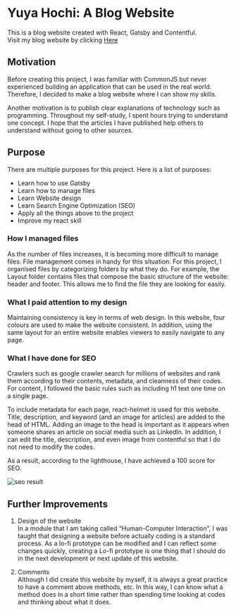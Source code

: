 # Yuya Hochi: A Blog Website
This is a blog website created with React, Gatsby and Contentful. </br>
Visit my blog website by clicking [Here](https://www.yuyahochi.com/)

## Motivation
Before creating this project, I was familiar with CommonJS but never experienced building an application that can be used in the real world. Therefore, I decided to make a blog website where I can show my skills.

Another motivation is to publish clear explanations of technology such as programming. Throughout my self-study, I spent hours trying to understand one concept. I hope that the articles I have published help others to understand without going to other sources.

## Purpose
There are multiple purposes for this project. Here is a list of purposes:
- Learn how to use Gatsby
- Learn how to manage files
- Learn Website design
- Learn Search Engine Optimization (SEO)
- Apply all the things above to the project
- Improve my react skill

### How I managed files
As the number of files increases, it is becoming more difficult to manage files. File management comes in handy for this situation. For this project, I organised files by categorizing folders by what they do. For example, the Layout folder contains files that compose the basic structure of the website: header and footer. This allows me to find the file they are looking for easily.

### What I paid attention to my design
Maintaining consistency is key in terms of web design. In this website, four colours are used to make the website consistent. In addition, using the same layout for an entire website enables viewers to easily navigate to any page. 

### What I have done for SEO
Crawlers such as google crawler search for millions of websites and rank them according to their contents, metadata, and cleanness of their codes. 
For content, I followed the basic rules such as including h1 text one time on a single page.

To include metadata for each page, react-helmet is used for this website. Title, description, and keyword (and an image for articles) are added to the head of HTML. Adding an image to the head is important as it appears when someone shares an article on social media such as LinkedIn. In addition, I can edit the title, description, and even image from contentful so that I do not need to modify the codes.

As a result, according to the lighthouse, I have achieved a 100 score for SEO.

![seo result](https://i.ibb.co/zmXTnSj/Screenshot-2022-11-03-222749.png)

## Further Improvements

1. Design of the website <br>
In a module that I am taking called “Human-Computer Interaction”, I was taught that designing a website before actually coding is a standard process. As a lo-fi prototype can be modified and I can reflect some changes quickly, creating a Lo-fi prototype is one thing that I should do in the next development or next update of this website.

2. Comments <br>
Although I did create this website by myself, it is always a great practice to have a comment above methods, etc. In this way, I can know what a method does in a short time rather than spending time looking at codes and thinking about what it does.